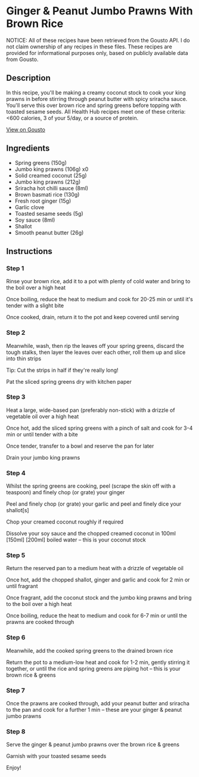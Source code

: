 # Ginger & Peanut Jumbo Prawns With Brown Rice

NOTICE: All of these recipes have been retrieved from the Gousto API. I do not claim ownership of any recipes in these files. These recipes are provided for informational purposes only, based on publicly available data from Gousto.

## Description

In this recipe, you'll be making a creamy coconut stock to cook your king prawns in before stirring through peanut butter with spicy sriracha sauce. You'll serve this over brown rice and spring greens before topping with toasted sesame seeds. All Health Hub recipes meet one of these criteria: <600 calories, 3 of your 5/day, or a source of protein.

[View on Gousto](https://www.gousto.co.uk/recipes/cookbook/ginger-peanut-prawns-with-sesame-brown-rice)

## Ingredients

- Spring greens (150g)
- Jumbo king prawns (106g) x0
- Solid creamed coconut (25g)
- Jumbo king prawns (212g)
- Sriracha hot chilli sauce (8ml)
- Brown basmati rice (130g)
- Fresh root ginger (15g)
- Garlic clove
- Toasted sesame seeds (5g)
- Soy sauce (8ml)
- Shallot
- Smooth peanut butter (26g)

## Instructions


### Step 1

Rinse your brown rice, add it to a pot with plenty of cold water and bring to the boil over a high heat

Once boiling, reduce the heat to medium and cook for 20-25 min or until it's tender with a slight bite

Once cooked, drain, return it to the pot and keep covered until serving


### Step 2

Meanwhile, wash, then rip the leaves off your spring greens, discard the tough stalks, then layer the leaves over each other, roll them up and slice into thin strips

Tip: Cut the strips in half if they're really long!

Pat the sliced spring greens dry with kitchen paper


### Step 3

Heat a large, wide-based pan (preferably non-stick) with a drizzle of vegetable oil over a high heat

Once hot, add the sliced spring greens with a pinch of salt and cook for 3-4 min or until tender with a bite

Once tender, transfer to a bowl and reserve the pan for later

Drain your jumbo king prawns


### Step 4

Whilst the spring greens are cooking, peel (scrape the skin off with a teaspoon) and finely chop (or grate) your ginger

Peel and finely chop (or grate) your garlic and peel and finely dice your shallot[s]

Chop your creamed coconut roughly if required

Dissolve your soy sauce and the chopped creamed coconut in 100ml <span class="text-purple">[150ml] </span><span class="text-danger">[200ml]</span> boiled water – this is your coconut stock


### Step 5

Return the reserved pan to a medium heat with a drizzle of vegetable oil

Once hot, add the chopped shallot, ginger and garlic and cook for 2 min or until fragrant

Once fragrant, add the coconut stock and the jumbo king prawns and bring to the boil over a high heat

Once boiling, reduce the heat to medium and cook for 6-7 min or until the prawns are cooked through


### Step 6

Meanwhile, add the cooked spring greens to the drained brown rice

Return the pot to a medium-low heat and cook for 1-2 min, gently stirring it together, or until the rice and spring greens are piping hot – this is your brown rice & greens


### Step 7

Once the prawns are cooked through, add your peanut butter and sriracha to the pan and cook for a further 1 min – these are your ginger & peanut jumbo prawns

### Step 8

Serve the ginger & peanut jumbo prawns over the brown rice & greens

Garnish with your toasted sesame seeds

Enjoy!

